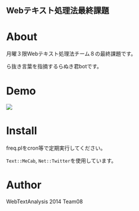Webテキスト処理法最終課題
---

# About

月曜３限Webテキスト処理法チーム８の最終課題です。

ら抜き言葉を指摘するらぬき君botです。

# Demo

![](http://i.gyazo.com/22e54bc11eece77faffa1e193b20857c.png)

# Install

freq.plをcron等で定期実行してください。

`Text::MeCab`, `Net::Twitter`を使用しています。

# Author

WebTextAnalysis 2014 Team08
